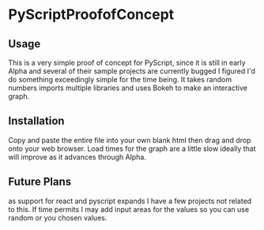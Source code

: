 # PyScriptProofofConcept

## Usage
This is a very simple proof of concept for PyScript, since it is still in early Alpha and several of their sample projects are currently bugged I figured I'd do something exceedingly simple for the time being. It takes random numbers imports multiple libraries and  uses Bokeh to make an interactive graph. 

## Installation
Copy and paste the entire file into your own blank html then drag and drop onto your web browser. Load times for the graph are a little slow ideally that will improve as it advances through Alpha.

## Future Plans
as support for react and pyscript expands I have a few projects not related to this. If time permits I may add input areas for the values so you can use random or you chosen values.
